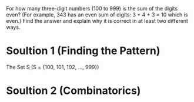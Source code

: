 For how many three-digit numbers (100 to 999) is the sum of the digits even? (For example, 343 has an even sum of digits: 3 + 4 + 3 = 10 which is even.) Find the answer and explain why it is correct in at least two different ways.


# Soultion 1 (Finding the Pattern)

The Set S (S =  {100, 101, 102, ..., 999})





# Soultion 2 (Combinatorics)
